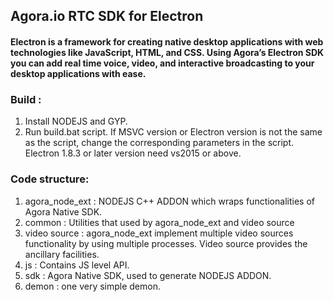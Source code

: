 ## Agora.io RTC SDK for Electron

#### Electron is a framework for creating native desktop applications with web technologies like JavaScript, HTML, and CSS. Using Agora’s Electron SDK you can add real time voice, video, and interactive broadcasting to your desktop applications with ease.


### Build :
1. Install NODEJS and GYP.
2. Run build.bat script.
If MSVC version or Electron version is not the same as the script, change the corresponding parameters in the script. Electron 1.8.3 or later version need vs2015 or above.


### Code structure:
1. agora_node_ext : NODEJS C++ ADDON which wraps functionalities of Agora Native SDK.
2. common : Utilities that used by agora_node_ext and video source
3. video source : agora_node_ext implement multiple video sources functionality by using multiple processes. Video source provides the ancillary facilities.
4. js : Contains JS level API.
5. sdk : Agora Native SDK, used to generate NODEJS ADDON.
6. demon : one very simple demon.




